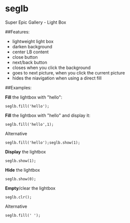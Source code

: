 seglb
=====

Super Epic Gallery - Light Box

##Features:
  - lightweight light box
  - darken background
  - center LB content
  - close button
  - next/back button
  - closes when you click the background
  - goes to next picture, when you click the current picture
  - hides the niavigation when using a direct fill
  
##Examples:

**Fill** the lightbox with "hello":

    seglb.fill('hello');

**Fill** the lightbox with "hello" and display it:

    seglb.fill('hello',1);
    
Alternative

    seglb.fill('hello');seglb.show(1);
  
**Display** the lightbox

    seglb.show(1);
  
**Hide** the lightbox

    seglb.show(0);
  
**Empty**/clear the lightbox

    seglb.clr();
    
Alternative

    seglb.fill(' ');

